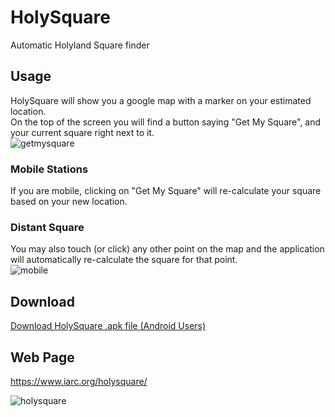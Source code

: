 <meta property="og:image" content="https://raw.githubusercontent.com/4Z1KD/HolyLogger/master/Images/HolyLogger.png" />

# HolySquare
Automatic Holyland Square finder<br>

## Usage
HolySquare will show you a google map with a marker on your estimated location.<br>
On the top of the screen you will find a button saying "Get My Square", and your current square right next to it.<br>
![getmysquare](https://cloud.githubusercontent.com/assets/24712835/24194611/62a4f3cc-0eff-11e7-810e-cc20b31e30ec.PNG)

### Mobile Stations
If you are mobile, clicking on "Get My Square" will re-calculate your square based on your new location.<br>

### Distant Square
You may also touch (or click) any other point on the map and the application will automatically re-calculate the square for that point.<br>
![mobile](https://cloud.githubusercontent.com/assets/24712835/24195511/b5d830b0-0f02-11e7-8e82-a7fa6f904630.PNG)

## Download
<a href="https://github.com/4Z1KD/HolySquare/raw/master/HolySquare.apk" target="_blank">Download HolySquare .apk file (Android Users)</a>

## Web Page
<a href="https://www.iarc.org/holysquare/" target="_blank">https://www.iarc.org/holysquare/</a>

![holysquare](https://cloud.githubusercontent.com/assets/24712835/22521217/fc7501c4-e8bf-11e6-8be3-4bd45ca5d98e.PNG)

